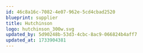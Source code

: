 ```yaml
---
id: 46c8a16c-7082-4e07-962e-5cd4cbad2520
blueprint: supplier
title: Hutchinson
logo: hutchinson_300w.svg
updated_by: 5d90248b-53d3-4cbc-8ac9-066824b4aff7
updated_at: 1733904381
---
```

